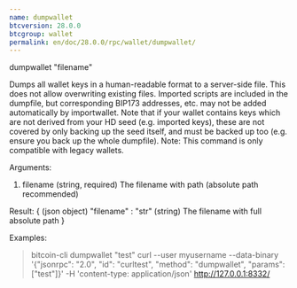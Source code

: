 ```yaml
---
name: dumpwallet
btcversion: 28.0.0
btcgroup: wallet
permalink: en/doc/28.0.0/rpc/wallet/dumpwallet/
---
```


dumpwallet "filename"

Dumps all wallet keys in a human-readable format to a server-side file. This does not allow overwriting existing files.
Imported scripts are included in the dumpfile, but corresponding BIP173 addresses, etc. may not be added automatically by importwallet.
Note that if your wallet contains keys which are not derived from your HD seed (e.g. imported keys), these are not covered by
only backing up the seed itself, and must be backed up too (e.g. ensure you back up the whole dumpfile).
Note: This command is only compatible with legacy wallets.

Arguments:
1. filename    (string, required) The filename with path (absolute path recommended)

Result:
{                        (json object)
  "filename" : "str"     (string) The filename with full absolute path
}

Examples:
> bitcoin-cli dumpwallet "test"
> curl --user myusername --data-binary '{"jsonrpc": "2.0", "id": "curltest", "method": "dumpwallet", "params": ["test"]}' -H 'content-type: application/json' http://127.0.0.1:8332/


